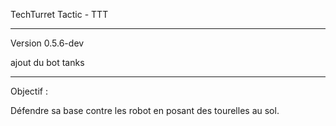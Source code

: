 TechTurret Tactic - TTT

---------------

Version 0.5.6-dev

ajout du bot tanks

----------------


Objectif : 

Défendre sa base contre les robot en posant des tourelles au sol.
